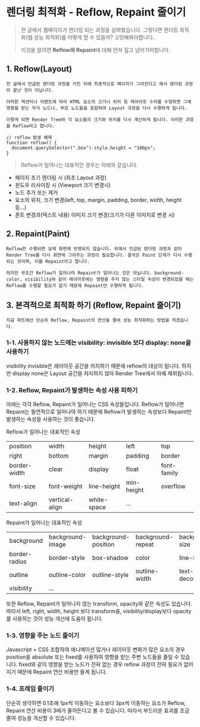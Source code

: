 # 렌더링 최적화 - Reflow, Repaint 줄이기

> 전 글에서 웹페이지가 렌더링 되는 과정을 살펴봤습니다. 그렇다면 렌더링 최적화(웹 성능 최적화)를 어떻게 할 수 있을까? 고민해봐야합니다.
>
> 이것을 알려면 **Reflow와 Repaint**에 대해 먼저 짚고 넘어가야합니다.

## 1. Reflow(Layout)

```
전 글에서 언급된 렌더링 과정을 거친 뒤에 최종적으로 페이지가 그려진다고 해서 렌더링 과정이 끝난 것이 아닙니다.

어떠한 액션이나 이벤트에 따라 HTML 요소의 크기나 위치 등 레이아웃 수치를 수정하면 그에 영향을 받는 자식 노드나, 부모 노드들을 포함하여 Layout 과정을 다시 수행하게 됩니다.

이렇게 되면 Render Tree와 각 요소들의 크기와 위치를 다시 계산하게 됩니다. 이러한 과정을 Reflow라고 합니다.
```

```
// reflow 발생 예제
function reflow() {
  document.querySelector(".box").style.height = "100px";
}
```

> Reflow가 일어나는 대표적인 경우는 아래와 같습니다.

- 페이지 초기 렌더링 시 (최초 Layout 과정)
- 윈도우 리사이징 시 (Viewport 크기 변경시)
- 노드 추가 또는 제거
- 요소의 위치, 크기 변경(left, top, margin, padding, border, width, height 등...)
- 폰트 변경과(텍스트 내용) 이미지 크기 변경(크기가 다른 이미지로 변경 시)

## 2. Repaint(Paint)

```
Reflow만 수행되면 실제 화면에 반영되지 않습니다. 위에서 언급된 렌더링 과정과 같이 Render Tree를 다시 화면에 그려주는 과정이 필요합니다. 결국은 Paint 단계가 다시 수행되는 것이며, 이를 Repaint라고 합니다.

하지만 무조건 Reflow가 일어나야 Repaint가 일어나는 것은 아닙니다. background-color, visibility와 같이 레이아웃에는 영향을 주지 않는 스타일 속성이 변경되었을 때는 Reflow를 수행할 필요가 없기 때문에 Repaint만 수행하게 됩니다.
```

## 3. 본격적으로 최적화 하기 (Reflow, Repaint 줄이기)

```
지금 파트에선 단순히 Reflow, Repaint의 연산을 줄여 성능 최적화하는 방법을 적겠습니다.
```

### 1-1. 사용하지 않는 노드에는 visibility: invisible 보다 display: none을 사용하기

visibility invisible은 레이아웃 공간을 차지하기 때문에 reflow의 대상이 됩니다. 하지만 display none은 Layout 공간을 차지하지 않아 Render Tree에서 아예 제외됩니다.

### 1-2. Reflow, Repaint가 발생하는 속성 사용 피하기

아래는 각각 Reflow, Repaint가 일어나는 CSS 속성들입니다. Reflow가 일어나면 Repaint는 필연적으로 일어나야 하기 때문에 Reflow가 발생하는 속성보다 Repaint만 발생하는 속성을 사용하는 것이 좋습니다.

Reflow가 일어나는 대표적인 속성

|              |                |             |            |             |
| ------------ | -------------- | ----------- | ---------- | ----------- |
| position     | width          | height      | left       | top         |
| right        | bottom         | margin      | padding    | border      |
| border-width | clear          | display     | float      | font-family |
| font-size    | font-weight    | line-height | min-height | overflow    |
| text-align   | vertical-align | white-space | ...        |             |

Repaint가 일어나는 대표적인 속성

|               |                  |                     |                   |                 |
| ------------- | ---------------- | ------------------- | ----------------- | --------------- |
| background    | background-image | background-position | background-repeat | background-size |
| border-radius | border-style     | box-shadow          | color             | line-style      |
| outline       | outline-color    | outline-style       | outline-width     | text-decoration |
| visibility    | ...              |                     |                   |                 |

또한 Reflow, Repaint가 일어나지 않는 transform, opacity와 같은 속성도 있습니다. 따라서 left, right, width, height 보다 transform을, visibility/display보다 opacity를 사용하는 것이 성능 개선에 도움이 됩니다.

### 1-3. 영향을 주는 노드 줄이기

Javascript + CSS 조합하여 애니메이션 많거나 레이아웃 변화가 많은 요소의 경우 position을 absolute 또는 fixed를 사용하여 영향을 받는 주변 노드들을 줄일 수 있습니다. fixed와 같이 영향을 받는 노드가 전혀 없는 경우 reflow 과정이 전혀 필요가 없어지기 때문에 Repaint 연산 비용만 들게 됩니다.

### 1-4. 프레임 줄이기

단순히 생각하면 0.1초에 1px씩 이동하는 요소보다 3px씩 이동하는 요소가 Reflow, Repaint 연산 비용이 3배가 줄어든다고 볼 수 있습니다. 따라서 부드러운 효과를 조금 줄여 성능을 개선할 수 있습니다.
